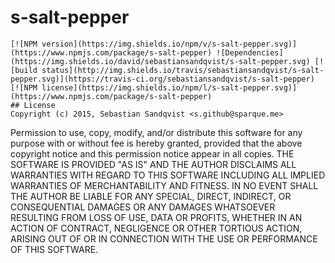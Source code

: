 # s-salt-pepper 
    [![NPM version](https://img.shields.io/npm/v/s-salt-pepper.svg)](https://www.npmjs.com/package/s-salt-pepper) ![Dependencies](https://img.shields.io/david/sebastiansandqvist/s-salt-pepper.svg) [![build status](http://img.shields.io/travis/sebastiansandqvist/s-salt-pepper.svg)](https://travis-ci.org/sebastiansandqvist/s-salt-pepper) [![NPM license](https://img.shields.io/npm/l/s-salt-pepper.svg)](https://www.npmjs.com/package/s-salt-pepper)
    ## License
    Copyright (c) 2015, Sebastian Sandqvist <s.github@sparque.me>
Permission to use, copy, modify, and/or distribute this software for any purpose with or without fee is hereby granted, provided that the above copyright notice and this permission notice appear in all copies.
THE SOFTWARE IS PROVIDED "AS IS" AND THE AUTHOR DISCLAIMS ALL WARRANTIES WITH REGARD TO THIS SOFTWARE INCLUDING ALL IMPLIED WARRANTIES OF MERCHANTABILITY AND FITNESS. IN NO EVENT SHALL THE AUTHOR BE LIABLE FOR ANY SPECIAL, DIRECT, INDIRECT, OR CONSEQUENTIAL DAMAGES OR ANY DAMAGES WHATSOEVER RESULTING FROM LOSS OF USE, DATA OR PROFITS, WHETHER IN AN ACTION OF CONTRACT, NEGLIGENCE OR OTHER TORTIOUS ACTION, ARISING OUT OF OR IN CONNECTION WITH THE USE OR PERFORMANCE OF THIS SOFTWARE.
